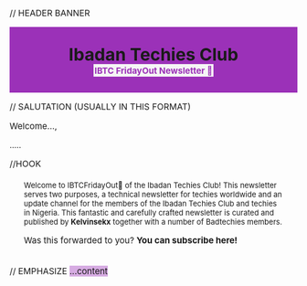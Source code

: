 <style>
 *{ font-size: 15px;}
 a{ text-decoration: none; }
</style>
<br>

// HEADER BANNER
<div style="background-color: #9b31b8; padding: 2em; text-align: center;">
        <span style="font-size: 2rem; font-weight: bolder;">
           Ibadan Techies Club
       </span> 
        <br>
        <span style="color: #9b31b8; background-color: #f5f5f5; padding: 0.1em; font-weight: bold;">
          IBTC FridayOut Newsletter 🍿
       </span>
</div>

// SALUTATION (USUALLY IN THIS FORMAT)
<p>Welcome...,</p>
.....


//HOOK
<div style="font-size: 13px; padding: 5px 25px">
    Welcome to IBTCFridayOut🍿 of the Ibadan Techies Club! This newsletter serves two purposes, a technical newsletter for techies worldwide and an update channel 
    for the members of the Ibadan Techies Club and techies in Nigeria. This fantastic and carefully crafted newsletter is curated and published by 
    <b><a href="https://twitter.com/kelvinsekx" style="font-size: 13px;">Kelvinsekx</a></b> together with a number of Badtechies members.
    <p>
      Was this forwarded to you? <b><a href="https://buttondown.email/BadTechyes">You can subscribe here!</a></b>
    </p>
</div>

// EMPHASIZE
<span style="background-color: rgba(155,49,184, 0.4);">...content</span>
